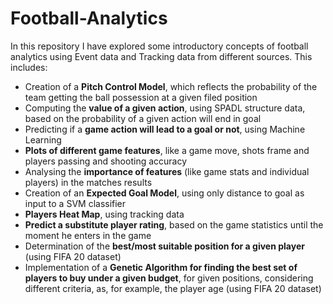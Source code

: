 # Football-Analytics

In this repository I have explored some introductory concepts of football analytics using Event data and Tracking data from different sources. This includes:
- Creation of a **Pitch Control Model**, which reflects the probability of the team getting the ball possession at a given filed position
- Computing the **value of a given action**, using SPADL structure data, based on the probability of a given action will end in goal
- Predicting if a **game action will lead to a goal or not**, using Machine Learning
- **Plots of different game features**, like a game move, shots frame and players passing and shooting accuracy
- Analysing the **importance of features** (like game stats and individual players) in the matches results
- Creation of an **Expected Goal Model**, using only distance to goal as input to a SVM classifier
- **Players Heat Map**, using tracking data
- **Predict a substitute player rating**, based on the game statistics until the moment he enters in the game
- Determination of the **best/most suitable position for a given player** (using FIFA 20 dataset)
- Implementation of a **Genetic Algorithm for finding the best set of players to buy under a given budget**, for given positions, considering different criteria, as, for example, the player age (using FIFA 20 dataset)
